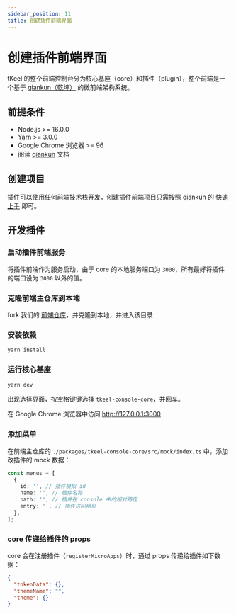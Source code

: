 ```yaml
---
sidebar_position: 11
title: 创建插件前端界面
---
```


# 创建插件前端界面

tKeel 的整个前端控制台分为核心基座（core）和插件（plugin），整个前端是一个基于 [qiankun（乾坤）](https://github.com/umijs/qiankun) 的微前端架构系统。

## 前提条件​

- Node.js >= 16.0.0
- Yarn >= 3.0.0
- Google Chrome 浏览器 >= 96
- 阅读 [qiankun](https://github.com/umijs/qiankun) 文档

## 创建项目

插件可以使用任何前端技术栈开发，创建插件前端项目只需按照 qiankun 的 [快速上手](https://qiankun.umijs.org/zh/guide/getting-started) 即可。

## 开发插件

### 启动插件前端服务

将插件前端作为服务启动，由于 core 的本地服务端口为 `3000`，所有最好将插件的端口设为 `3000` 以外的值。

### 克隆前端主仓库到本地

fork 我们的 [前端仓库](https://github.com/tkeel-io/console)，并克隆到本地，并进入该目录

### 安装依赖

```sh
yarn install
```

### 运行核心基座

```sh
yarn dev
```

出现选择界面，按空格键键选择 `tkeel-console-core`，并回车。

在 Google Chrome 浏览器中访问 <http://127.0.0.1:3000>

### 添加菜单

<!-- TODO: 需要补全 -->

在前端主仓库的 `./packages/tkeel-console-core/src/mock/index.ts` 中，添加改插件的 mock 数据：

```ts
const menus = [
  {
    id: '', // 插件模拟 id
    name: '', // 插件名称
    path: '', // 插件在 console 中的相对路径
    entry: '', // 插件访问地址
  },
];
```

### core 传递给插件的 props

core 会在注册插件（`registerMicroApps`）时，通过 props 传递给插件如下数据：

<!-- TODO: 需要补全 -->

```json
{
  "tokenData": {},
  "themeName": "",
  "theme": {}
}
```
